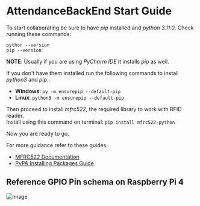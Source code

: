 # AttendanceBackEnd Start Guide

To start collaborating be sure to have _pip_ installed and _python 3.11.0_.
Check running these commands:
```
python --version
pip --version
```

**NOTE**: Usually if you are using _PyCharm IDE_ it installs _pip_ as well.

If you don't have them installed run the following commands to install _python3_ and _pip_.:<br>

- **Windows**: `py -m ensurepip --default-pip`
- **Linux**:   `python3 -m ensurepip --default-pip`

Then proceed to install _mfrc522_, the required library to work with RFID reader.<br>
Install using this command on terminal:
`pip install mfrc522-python`

Now you are ready to go.

For more guidance refer to these guides:
- [MFRC522 Documentation](https://pypi.org/project/mfrc522-python/)
- [PyPA Installing Packages Guide](https://packaging.python.org/en/latest/tutorials/installing-packages/)


## Reference GPIO Pin schema on Raspberry Pi 4

![image](https://github.com/UniTrackApp/scanner/assets/87176210/1e3f70db-3fe4-46fd-94de-6534636cf33d)
